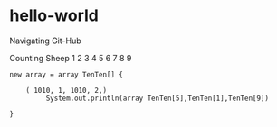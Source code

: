# hello-world
Navigating Git-Hub

Counting Sheep 
1
2
3
4
5
6
7
8
9

	new array = array TenTen[] {
	
		( 1010, 1, 1010, 2,)
			 System.out.println(array TenTen[5],TenTen[1],TenTen[9])
			 
	}